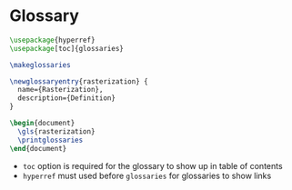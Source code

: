 # Glossary

```latex
\usepackage{hyperref}
\usepackage[toc]{glossaries}

\makeglossaries

\newglossaryentry{rasterization} {
  name={Rasterization},
  description={Definition}
}

\begin{document}
  \gls{rasterization}
  \printglossaries
\end{document}
```

- `toc` option is required for the glossary to show up in table of contents
- `hyperref` must used before `glossaries` for glossaries to show links
